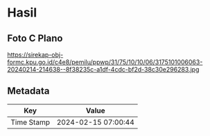 # Hasil

## Foto C Plano

https://sirekap-obj-formc.kpu.go.id/c4e8/pemilu/ppwp/31/75/10/10/06/3175101006063-20240214-214638--8f38235c-a1df-4cdc-bf2d-38c30e296283.jpg


## Metadata

| Key        | Value               |
| ---------- | ------------------- |
| Time Stamp | 2024-02-15 07:00:44 |



